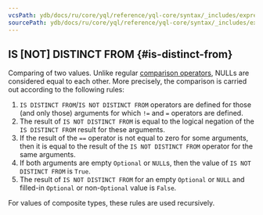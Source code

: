 ```yaml
---
vcsPath: ydb/docs/ru/core/yql/reference/yql-core/syntax/_includes/expressions/is-distinct-from.md
sourcePath: ydb/docs/ru/core/yql/reference/yql-core/syntax/_includes/expressions/is-distinct-from.md
---
```

## IS \[NOT\] DISTINCT FROM {#is-distinct-from}

Comparing of two values. Unlike regular [comparison operators](#comparison-operators), NULLs are considered equal to each other.
More precisely, the comparison is carried out according to the following rules:
1) `IS DISTINCT FROM`/`IS NOT DISTINCT FROM` operators are defined for those (and only those) arguments for which `!=` and `=` operators are defined.
2) The result of `IS NOT DISTINCT FROM` is equal to the logical negation of the `IS DISTINCT FROM` result for these arguments.
3) If the result of the `==` operator is not equal to zero for some arguments, then it is equal to the result of the `IS NOT DISTINCT FROM` operator for the same arguments.
4) If both arguments are empty `Optional` or `NULL`s, then the value of `IS NOT DISTINCT FROM` is `True`.
5) The result of `IS NOT DISTINCT FROM` for an empty `Optional` or `NULL` and filled-in `Optional` or non-`Optional` value is `False`.

For values of composite types, these rules are used recursively.